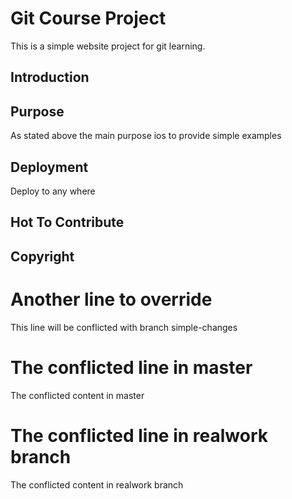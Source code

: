 # Git Course Project
This is a simple website project for git learning.

## Introduction

## Purpose
As stated above the main purpose ios to provide simple examples

## Deployment
Deploy to any where

## Hot To Contribute

## Copyright

# Another line to override
This line will be conflicted with branch simple-changes

# The conflicted line in master
The conflicted content in master

# The conflicted line in realwork branch
The conflicted content in realwork branch